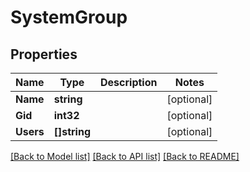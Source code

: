 # SystemGroup

## Properties

Name | Type | Description | Notes
------------ | ------------- | ------------- | -------------
**Name** | **string** |  | [optional] 
**Gid** | **int32** |  | [optional] 
**Users** | **[]string** |  | [optional] 

[[Back to Model list]](../README.md#documentation-for-models) [[Back to API list]](../README.md#documentation-for-api-endpoints) [[Back to README]](../README.md)


